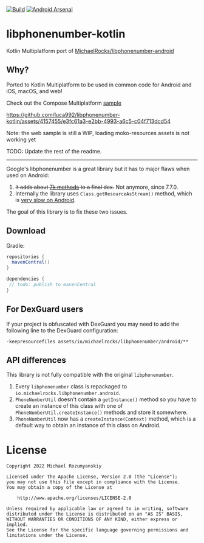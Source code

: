 [![Build](https://github.com/luca992/libphonenumber-kotlin/actions/workflows/build.yml/badge.svg)](https://github.com/luca992/libphonenumber-kotlin/actions/workflows/build.yml)
[![Android Arsenal](https://img.shields.io/badge/Android%20Arsenal-libphonenumber--kotlin-brightgreen.svg?style=flat)](http://android-arsenal.com/details/1/3676)

libphonenumber-kotlin
======================
Kotlin Multiplatform port of [MichaelRocks/libphonenumber-android](https://github.com/MichaelRocks/libphonenumber-android)

Why?
----
Ported to Kotlin Multiplatform to be used in common code for Android and iOS, macOS, and web!

Check out the Compose Multiplatform [sample](sample) 


https://github.com/luca992/libphonenumber-kotlin/assets/4157455/e3fc61a3-e2bb-4993-a6c5-c04f713dcd54


Note: the web sample is still a WIP, loading moko-resources assets is not working yet


TODO: Update the rest of the readme.

___

Google's libphonenumber is a great library but it has to major flaws when used on Android:
 1. ~~It adds about [7k methods][2] to a final dex.~~ Not anymore, since 7.7.0.
 2. Internally the library uses `Class.getResourceAsStream()` method,
 which is [very slow on Android][3].

The goal of this library is to fix these two issues.

Download
--------
Gradle:
```groovy
repositories {
  mavenCentral()
}

dependencies {
 // todo: publish to mavenCentral
}
```

For DexGuard users
------------------
If your project is obfuscated with DexGuard you may need to add the following line to the
DexGuard configuration:
```
-keepresourcefiles assets/io/michaelrocks/libphonenumber/android/**
```

API differences
---------------
This library is not fully compatible with the original `libphonenumber`.
 1. Every `libphonenumber` class is repackaged to 
 `io.michaelrocks.libphonenumber.android`.
 2. `PhoneNumberUtil` doesn't contain a `getInstance()` method so you
 have to create an instance of this class with one of 
 `PhoneNumberUtil.createInstance()` methods and store it somewhere.
 3. `PhoneNumberUtil` now has a `createInstance(Context)` method, which
 is a default way to obtain an instance of this class on Android.

License
=======
    Copyright 2022 Michael Rozumyanskiy

    Licensed under the Apache License, Version 2.0 (the "License");
    you may not use this file except in compliance with the License.
    You may obtain a copy of the License at

        http://www.apache.org/licenses/LICENSE-2.0

    Unless required by applicable law or agreed to in writing, software
    distributed under the License is distributed on an "AS IS" BASIS,
    WITHOUT WARRANTIES OR CONDITIONS OF ANY KIND, either express or implied.
    See the License for the specific language governing permissions and
    limitations under the License.

 [1]: https://github.com/googlei18n/libphonenumber
 [2]: http://www.methodscount.com/?lib=com.googlecode.libphonenumber%3Alibphonenumber%3A8.13.17
 [3]: http://blog.nimbledroid.com/2016/04/06/slow-ClassLoader.getResourceAsStream.html

